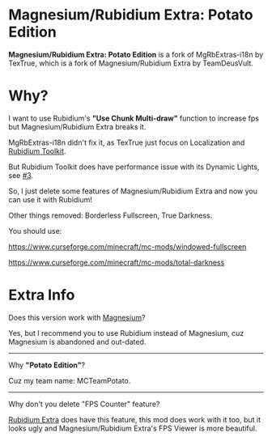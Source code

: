 # Magnesium/Rubidium Extra: Potato Edition

**Magnesium/Rubidium Extra: Potato Edition** is a fork of MgRbExtras-i18n by TexTrue, which is a fork of Magnesium/Rubidium Extra by TeamDeusVult.

# Why?

I want to use Rubidium's **"Use Chunk Multi-draw"** function to increase fps but Magnesium/Rubidium Extra breaks it.

MgRbExtras-i18n didn't fix it, as TexTrue just focus on Localization and [Rubidium Toolkit](https://modrinth.com/mod/rubidium-toolkit).

But Rubidium Toolkit does have performance issue with its Dynamic Lights, see [#3](https://github.com/TexTrueStudio/RubidiumToolkit/issues/3).

So, I just delete some features of Magnesium/Rubidium Extra and now you can use it with Rubidium!

Other things removed: Borderless Fullscreen, True Darkness.

You should use: 

https://www.curseforge.com/minecraft/mc-mods/windowed-fullscreen

https://www.curseforge.com/minecraft/mc-mods/total-darkness

# Extra Info

Does this version work with [Magnesium](https://beta.curseforge.com/minecraft/mc-mods/sodium-reforged)?

Yes, but I recommend you to use Rubidium instead of Magnesium, cuz Magnesium is abandoned and out-dated.
________________

Why **"Potato Edition"**?

Cuz my team name: MCTeamPotato.

________________

Why don't you delete "FPS Counter" feature? 

[Rubidium Extra](https://modrinth.com/mod/rubidium-extra) does have this feature, this mod does work with it too, but it looks ugly and Magnesium/Rubidium Extra's FPS Viewer is more beautiful.
